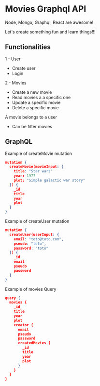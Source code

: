 # Movies Graphql API

Node, Mongo, Graphql, React are awesome!

Let's create something fun and learn things!!!

## Functionalities

1 - User

- Create user
- Login

2 - Movies

- Create a new movie
- Read movies a a specific one
- Update a specific movie
- Delete a specific movie

A movie belongs to a user

- Can be filter movies

## GraphQL

Example of createMovie mutation

```json
mutation {
  createMovie(movieInput: {
    title: "Star wars"
    year: 1977
    plot: "Simple galactic war story"
  }) {
    _id
    title
    year
    plot
  }
}
```

Example of createUser mutation

```json
mutation {
  createUser(userInput: {
    email: "toto@toto.com",
    pseudo: "toto",
    password: "toto"
  }) {
    _id
    email
    pseudo
    password
  }
}
```

Example of movies Query

```json
query {
  movies {
    _id
    title
    year
    plot
    creator {
      email
      pseudo
      password
      createdMovies {
        _id
        title
        year
        plot
      }
    }
  }
}
```
